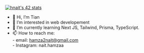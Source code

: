 <a href="https://github.com/oakoudad/badge42"><img src="https://badge.mediaplus.ma/blue/hnait" alt="hnait's 42 stats" /></a>


- 👋 Hi, I’m Tian
- 👀 I’m interested in web developement
- 🌱 I’m currently learning Next JS, Tailwind, Prisma, TypeScript.
- 📫 How to reach me:<br/>
       - email: <a href = "mailto: hamza2nait@gmail.com">hamza2nait@gmail.com</a><br/>
       - Instagram: nait.hamzaa
          
<!---
tianazmah/tianazmah is a ✨ special ✨ repository because its `README.md` (this file) appears on your GitHub profile.
You can click the Preview link to take a look at your changes.
--->
